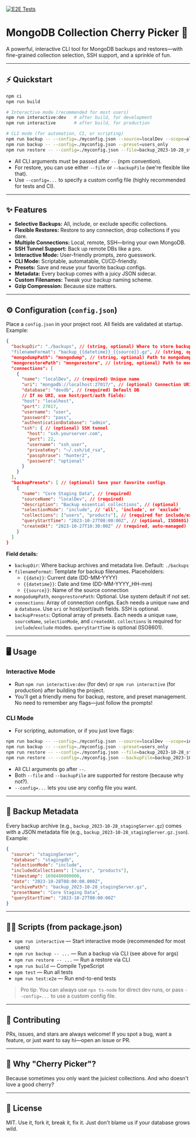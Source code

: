 [![E2E Tests](https://github.com/fruxxxl/mongo-collection-cherry-picker/actions/workflows/e2e.yml/badge.svg?branch=main)](https://github.com/fruxxxl/mongo-collection-cherry-picker/actions/workflows/e2e.yml)

# MongoDB Collection Cherry Picker 🍒

A powerful, interactive CLI tool for MongoDB backups and restores—with fine-grained collection selection, SSH support, and a sprinkle of fun.

---

## ⚡️ Quickstart

```bash
npm ci
npm run build

# Interactive mode (recommended for most users)
npm run interactive:dev   # after build, for development
npm run interactive       # after build, for production

# CLI mode (for automation, CI, or scripting)
npm run backup -- --config=./myconfig.json --source=localDev --scope=all
npm run backup -- --config=./myconfig.json --preset=users_only
npm run restore -- --config=./myconfig.json --file=backup_2023-10-28_stagingServer.gz --target=localDev
```

- All CLI arguments must be passed after `--` (npm convention).
- For restore, you can use either `--file` or `--backupFile` (we're flexible like that).
- Use `--config=...` to specify a custom config file (highly recommended for tests and CI).

---

## ✨ Features

- **Selective Backups:** All, include, or exclude specific collections.
- **Flexible Restores:** Restore to any connection, drop collections if you dare.
- **Multiple Connections:** Local, remote, SSH—bring your own MongoDB.
- **SSH Tunnel Support:** Back up remote DBs like a pro.
- **Interactive Mode:** User-friendly prompts, zero guesswork.
- **CLI Mode:** Scriptable, automatable, CI/CD-friendly.
- **Presets:** Save and reuse your favorite backup configs.
- **Metadata:** Every backup comes with a juicy JSON sidecar.
- **Custom Filenames:** Tweak your backup naming scheme.
- **Gzip Compression:** Because size matters.

---

## ⚙️ Configuration (`config.json`)

Place a `config.json` in your project root. All fields are validated at startup. Example:

```json
{
  "backupDir": "./backups", // (string, optional) Where to store backups. Default: './backups'
  "filenameFormat": "backup_{{datetime}}_{{source}}.gz", // (string, optional) Filename template. Default: 'backup_{{datetime}}_{{source}}.gz'
  "mongodumpPath": "mongodump", // (string, optional) Path to mongodump. Default: 'mongodump'
  "mongorestorePath": "mongorestore", // (string, optional) Path to mongorestore. Default: 'mongorestore'
  "connections": [
    {
      "name": "localDev", // (required) Unique name
      "uri": "mongodb://localhost:27017/", // (optional) Connection URI (preferred)
      "database": "devdb", // (required) Default DB
      // If no URI, use host/port/auth fields:
      "host": "localhost",
      "port": 27017,
      "username": "user",
      "password": "pass",
      "authenticationDatabase": "admin",
      "ssh": { // (optional) SSH tunnel
        "host": "ssh.yourserver.com",
        "port": 22,
        "username": "ssh_user",
        "privateKey": "~/.ssh/id_rsa",
        "passphrase": "hunter2",
        "password": "optional"
      }
    }
  ],
  "backupPresets": [ // (optional) Save your favorite configs
    {
      "name": "Core Staging Data", // (required)
      "sourceName": "localDev", // (required)
      "description": "Backup essential collections", // (optional)
      "selectionMode": "include", // 'all', 'include', or 'exclude'
      "collections": ["users", "products"], // (required for include/exclude)
      "queryStartTime": "2023-10-27T00:00:00Z", // (optional, ISO8601)
      "createdAt": "2023-10-27T10:30:00Z" // (required, auto-managed)
    }
  ]
}
```

**Field details:**
- `backupDir`: Where backup archives and metadata live. Default: `./backups`
- `filenameFormat`: Template for backup filenames. Placeholders:
  - `{{date}}`: Current date (DD-MM-YYYY)
  - `{{datetime}}`: Date and time (DD-MM-YYYY_HH-mm)
  - `{{source}}`: Name of the source connection
- `mongodumpPath`, `mongorestorePath`: Optional. Use system default if not set.
- `connections`: Array of connection configs. Each needs a unique `name` and a `database`. Use `uri` or host/port/auth fields. SSH is optional.
- `backupPresets`: Optional array of presets. Each needs a unique `name`, `sourceName`, `selectionMode`, and `createdAt`. `collections` is required for `include`/`exclude` modes. `queryStartTime` is optional (ISO8601).

---

## 🖥️ Usage

### Interactive Mode

- Run `npm run interactive:dev` (for dev) or `npm run interactive` (for production) after building the project.
- You'll get a friendly menu for backup, restore, and preset management. No need to remember any flags—just follow the prompts!

### CLI Mode

- For scripting, automation, or if you just love flags:

```bash
npm run backup -- --config=./myconfig.json --source=localDev --scope=include --collections=users,orders
npm run backup -- --config=./myconfig.json --preset=users_only
npm run restore -- --config=./myconfig.json --file=backup_2023-10-28_stagingServer.gz --target=localDev
npm run restore -- --config=./myconfig.json --backupFile=backup_2023-10-28_stagingServer.gz --target=localDev --drop
```

- All CLI arguments go after `--`.
- Both `--file` and `--backupFile` are supported for restore (because why not?).
- `--config=...` lets you use any config file you want.

---

## 💾 Backup Metadata

Every backup archive (e.g., `backup_2023-10-28_stagingServer.gz`) comes with a JSON metadata file (e.g., `backup_2023-10-28_stagingServer.gz.json`). Example:

```json
{
  "source": "stagingServer",
  "database": "stagingdb",
  "selectionMode": "include",
  "includedCollections": ["users", "products"],
  "timestamp": 1698480000000,
  "date": "2023-10-28T08:00:00.000Z",
  "archivePath": "backup_2023-10-28_stagingServer.gz",
  "presetName": "Core Staging Data",
  "queryStartTime": "2023-10-27T00:00:00Z"
}
```

---

## 🧑‍💻 Scripts (from package.json)

- `npm run interactive` — Start interactive mode (recommended for most users)
- `npm run backup -- ...` — Run a backup via CLI (see above for args)
- `npm run restore -- ...` — Run a restore via CLI
- `npm run build` — Compile TypeScript
- `npm test` — Run all tests
- `npm run test:e2e` — Run end-to-end tests

> Pro tip: You can always use `npx ts-node` for direct dev runs, or pass `--config=...` to use a custom config file.

---

## 🤝 Contributing

PRs, issues, and stars are always welcome! If you spot a bug, want a feature, or just want to say hi—open an issue or PR.

---

## 🍒 Why "Cherry Picker"?

Because sometimes you only want the juiciest collections. And who doesn't love a good cherry?

---

## 📄 License

MIT. Use it, fork it, break it, fix it. Just don't blame us if your database grows wild.
